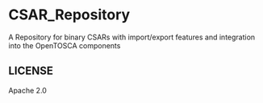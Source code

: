 CSAR_Repository
===============

A Repository for binary CSARs with import/export features and integration into the OpenTOSCA components

LICENSE
-------
Apache 2.0
